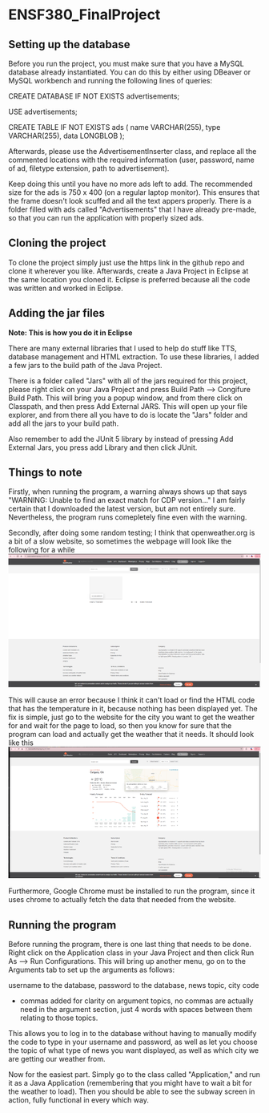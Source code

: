 # ENSF380_FinalProject

## Setting up the database

Before you run the project, you must make sure that you have a MySQL database already instantiated.
You can do this by either using DBeaver or MySQL workbench and running the following lines of queries:

CREATE DATABASE IF NOT EXISTS advertisements;

USE advertisements;

CREATE TABLE IF NOT EXISTS ads (
    name VARCHAR(255),
    type VARCHAR(255),
    data LONGBLOB
);

Afterwards, please use the AdvertisementInserter class, and replace all the commented locations with
the required information (user, password, name of ad, filetype extension, path to advertisement).

Keep doing this until you have no more ads left to add. The recommended size for the ads is 750 x 400 (on a regular laptop monitor). This ensures that the frame doesn't look scuffed and all the text appers properly. There is a folder filled with ads called "Advertisements" that I have already pre-made, so that you can run the application with properly sized ads.

## Cloning the project

To clone the project simply just use the https link in the github repo and clone it wherever you like. Afterwards, create a Java Project in Eclipse at the same location you cloned it. Eclipse is preferred because all the code was written and worked in Eclipse. 

## Adding the jar files

**Note: This is how you do it in Eclipse**

There are many external libraries that I used to help do stuff like TTS, database management and HTML extraction. To use these libraries, I added a few jars to the build path of the Java Project. 

There is a folder called "Jars" with all of the jars required for this project, please right click on your Java Project and press Build Path --> Congifure Build Path. This will bring you a popup window, and from there click on Classpath, and then press Add External JARS. This will open up your file explorer, and from there all you have to do is locate the "Jars" folder and add all the jars to your build path.

Also remember to add the JUnit 5 library by instead of pressing Add External Jars, you press add Library and then click JUnit.

## Things to note

Firstly, when running the program, a warning always shows up that says
"WARNING: Unable to find an exact match for CDP version..."
I am fairly certain that I downloaded the latest version, but am not entirely sure. Nevertheless, the program runs comepletely fine even with the warning.

Secondly, after doing some random testing; I think that openweather.org is a bit of a slow website, so sometimes the webpage will look like the following for a while ![alt text](image.png)

This will cause an error because I think it can't load or find the HTML code that has the temperature in it, because nothing has been displayed yet. The fix is simple, just go to the website for the city you want to get the weather for and wait for the page to load, so then you know for sure that the program can load and actually get the weather that it needs. It should look like this ![alt text](image-2.png)

Furthermore, Google Chrome must be installed to run the program, since it uses chrome to actually fetch the data that needed from the website.

## Running the program

Before running the program, there is one last thing that needs to be done. Right click on the Application class in your Java Project and then click Run As --> Run Configurations. This will bring up another menu, go on to the Arguments tab to set up the arguments as follows:

username to the database, password to the database, news topic, city code

* commas added for clarity on argument topics, no commas are actually need in the argument section, just 4 words with spaces between them relating to those topics.

This allows you to log in to the database without having to manually modify the code to type in your username and password, as well as let you choose the topic of what type of news you want displayed, as well as which city we are getting our weather from.

Now for the easiest part. Simply go to the class called "Application," and run it as a Java Application (remembering that you might have to wait a bit for the weather to load). Then you should be able to see the subway screen in action, fully functional in every which way.